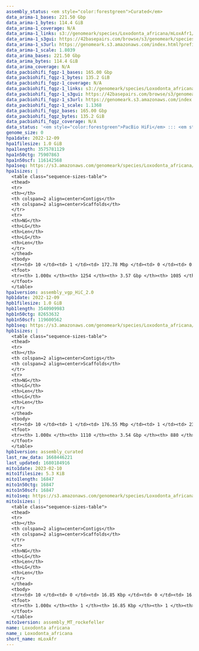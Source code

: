 ```yaml
---
assembly_status: <em style="color:forestgreen">Curated</em>
data_arima-1_bases: 221.50 Gbp
data_arima-1_bytes: 114.4 GiB
data_arima-1_coverage: N/A
data_arima-1_links: s3://genomeark/species/Loxodonta_africana/mLoxAfr1/genomic_data/arima/<br>
data_arima-1_s3gui: https://42basepairs.com/browse/s3/genomeark/species/Loxodonta_africana/mLoxAfr1/genomic_data/arima/
data_arima-1_s3url: https://genomeark.s3.amazonaws.com/index.html?prefix=species/Loxodonta_africana/mLoxAfr1/genomic_data/arima/
data_arima-1_scale: 1.8039
data_arima_bases: 221.50 Gbp
data_arima_bytes: 114.4 GiB
data_arima_coverage: N/A
data_pacbiohifi_fqgz-1_bases: 165.00 Gbp
data_pacbiohifi_fqgz-1_bytes: 135.2 GiB
data_pacbiohifi_fqgz-1_coverage: N/A
data_pacbiohifi_fqgz-1_links: s3://genomeark/species/Loxodonta_africana/mLoxAfr1/genomic_data/pacbio_hifi/<br>
data_pacbiohifi_fqgz-1_s3gui: https://42basepairs.com/browse/s3/genomeark/species/Loxodonta_africana/mLoxAfr1/genomic_data/pacbio_hifi/
data_pacbiohifi_fqgz-1_s3url: https://genomeark.s3.amazonaws.com/index.html?prefix=species/Loxodonta_africana/mLoxAfr1/genomic_data/pacbio_hifi/
data_pacbiohifi_fqgz-1_scale: 1.1368
data_pacbiohifi_fqgz_bases: 165.00 Gbp
data_pacbiohifi_fqgz_bytes: 135.2 GiB
data_pacbiohifi_fqgz_coverage: N/A
data_status: '<em style="color:forestgreen">PacBio HiFi</em> ::: <em style="color:forestgreen">Arima</em>'
genome_size: 0
hpa1date: 2022-12-09
hpa1filesize: 1.0 GiB
hpa1length: 3575781129
hpa1n50ctg: 75907863
hpa1n50scf: 116142568
hpa1seq: https://s3.amazonaws.com/genomeark/species/Loxodonta_africana/mLoxAfr1/assembly_vgp_HiC_2.0/mLoxAfr1.HiC.hap1.20221209.fasta.gz
hpa1sizes: |
  <table class="sequence-sizes-table">
  <thead>
  <tr>
  <th></th>
  <th colspan=2 align=center>Contigs</th>
  <th colspan=2 align=center>Scaffolds</th>
  </tr>
  <tr>
  <th>NG</th>
  <th>LG</th>
  <th>Len</th>
  <th>LG</th>
  <th>Len</th>
  </tr>
  </thead>
  <tbody>
  <tr><td> 10 </td><td> 1 </td><td> 172.78 Mbp </td><td> 0 </td><td> 0.65 Gbp </td></tr>  <tr><td> 20 </td><td> 4 </td><td> 109.23 Mbp </td><td> 1 </td><td> 240.06 Mbp </td></tr>  <tr><td> 30 </td><td> 8 </td><td> 87.21 Mbp </td><td> 3 </td><td> 141.17 Mbp </td></tr>  <tr><td> 40 </td><td> 12 </td><td> 85.90 Mbp </td><td> 5 </td><td> 134.26 Mbp </td></tr>  <tr style="background-color:#cccccc;"><td> 50 </td><td> 17 </td><td style="background-color:#88ff88;"> 75.91 Mbp </td><td> 8 </td><td style="background-color:#88ff88;"> 116.14 Mbp </td></tr>  <tr><td> 60 </td><td> 22 </td><td> 54.04 Mbp </td><td> 12 </td><td> 92.87 Mbp </td></tr>  <tr><td> 70 </td><td> 30 </td><td> 37.83 Mbp </td><td> 16 </td><td> 82.96 Mbp </td></tr>  <tr><td> 80 </td><td> 41 </td><td> 23.64 Mbp </td><td> 20 </td><td> 80.05 Mbp </td></tr>  <tr><td> 90 </td><td> 93 </td><td> 2.12 Mbp </td><td> 29 </td><td> 5.33 Mbp </td></tr>  <tr><td> 100 </td><td> 1253 </td><td> 10.57 Kbp </td><td> 1084 </td><td> 10.57 Kbp </td></tr>  </tbody>
  <tfoot>
  <tr><th> 1.000x </th><th> 1254 </th><th> 3.57 Gbp </th><th> 1085 </th><th> 3.58 Gbp </th></tr>
  </tfoot>
  </table>
hpa1version: assembly_vgp_HiC_2.0
hpb1date: 2022-12-09
hpb1filesize: 1.0 GiB
hpb1length: 3540909983
hpb1n50ctg: 82653632
hpb1n50scf: 119600562
hpb1seq: https://s3.amazonaws.com/genomeark/species/Loxodonta_africana/mLoxAfr1/assembly_curated/mLoxAfr1.hap2.cur.20221209.fasta.gz
hpb1sizes: |
  <table class="sequence-sizes-table">
  <thead>
  <tr>
  <th></th>
  <th colspan=2 align=center>Contigs</th>
  <th colspan=2 align=center>Scaffolds</th>
  </tr>
  <tr>
  <th>NG</th>
  <th>LG</th>
  <th>Len</th>
  <th>LG</th>
  <th>Len</th>
  </tr>
  </thead>
  <tbody>
  <tr><td> 10 </td><td> 1 </td><td> 176.55 Mbp </td><td> 1 </td><td> 233.67 Mbp </td></tr>  <tr><td> 20 </td><td> 4 </td><td> 131.74 Mbp </td><td> 3 </td><td> 193.76 Mbp </td></tr>  <tr><td> 30 </td><td> 6 </td><td> 114.14 Mbp </td><td> 4 </td><td> 178.71 Mbp </td></tr>  <tr><td> 40 </td><td> 10 </td><td> 88.80 Mbp </td><td> 7 </td><td> 136.92 Mbp </td></tr>  <tr style="background-color:#cccccc;"><td> 50 </td><td> 14 </td><td style="background-color:#88ff88;"> 82.65 Mbp </td><td> 10 </td><td style="background-color:#88ff88;"> 119.60 Mbp </td></tr>  <tr><td> 60 </td><td> 20 </td><td> 50.50 Mbp </td><td> 13 </td><td> 96.74 Mbp </td></tr>  <tr><td> 70 </td><td> 28 </td><td> 39.02 Mbp </td><td> 17 </td><td> 84.11 Mbp </td></tr>  <tr><td> 80 </td><td> 39 </td><td> 24.99 Mbp </td><td> 21 </td><td> 80.49 Mbp </td></tr>  <tr><td> 90 </td><td> 72 </td><td> 4.90 Mbp </td><td> 26 </td><td> 50.54 Mbp </td></tr>  <tr><td> 100 </td><td> 1109 </td><td> 12.35 Kbp </td><td> 879 </td><td> 12.35 Kbp </td></tr>  </tbody>
  <tfoot>
  <tr><th> 1.000x </th><th> 1110 </th><th> 3.54 Gbp </th><th> 880 </th><th> 3.54 Gbp </th></tr>
  </tfoot>
  </table>
hpb1version: assembly_curated
last_raw_data: 1668446221
last_updated: 1680184916
mito1date: 2023-02-10
mito1filesize: 5.3 KiB
mito1length: 16847
mito1n50ctg: 16847
mito1n50scf: 16847
mito1seq: https://s3.amazonaws.com/genomeark/species/Loxodonta_africana/mLoxAfr1/assembly_MT_rockefeller/mLoxAfr1.MT.20230210.fasta.gz
mito1sizes: |
  <table class="sequence-sizes-table">
  <thead>
  <tr>
  <th></th>
  <th colspan=2 align=center>Contigs</th>
  <th colspan=2 align=center>Scaffolds</th>
  </tr>
  <tr>
  <th>NG</th>
  <th>LG</th>
  <th>Len</th>
  <th>LG</th>
  <th>Len</th>
  </tr>
  </thead>
  <tbody>
  <tr><td> 10 </td><td> 0 </td><td> 16.85 Kbp </td><td> 0 </td><td> 16.85 Kbp </td></tr>  <tr><td> 20 </td><td> 0 </td><td> 16.85 Kbp </td><td> 0 </td><td> 16.85 Kbp </td></tr>  <tr><td> 30 </td><td> 0 </td><td> 16.85 Kbp </td><td> 0 </td><td> 16.85 Kbp </td></tr>  <tr><td> 40 </td><td> 0 </td><td> 16.85 Kbp </td><td> 0 </td><td> 16.85 Kbp </td></tr>  <tr style="background-color:#cccccc;"><td> 50 </td><td> 0 </td><td style="background-color:#ff8888;"> 16.85 Kbp </td><td> 0 </td><td style="background-color:#ff8888;"> 16.85 Kbp </td></tr>  <tr><td> 60 </td><td> 0 </td><td> 16.85 Kbp </td><td> 0 </td><td> 16.85 Kbp </td></tr>  <tr><td> 70 </td><td> 0 </td><td> 16.85 Kbp </td><td> 0 </td><td> 16.85 Kbp </td></tr>  <tr><td> 80 </td><td> 0 </td><td> 16.85 Kbp </td><td> 0 </td><td> 16.85 Kbp </td></tr>  <tr><td> 90 </td><td> 0 </td><td> 16.85 Kbp </td><td> 0 </td><td> 16.85 Kbp </td></tr>  <tr><td> 100 </td><td> 0 </td><td> 16.85 Kbp </td><td> 0 </td><td> 16.85 Kbp </td></tr>  </tbody>
  <tfoot>
  <tr><th> 1.000x </th><th> 1 </th><th> 16.85 Kbp </th><th> 1 </th><th> 16.85 Kbp </th></tr>
  </tfoot>
  </table>
mito1version: assembly_MT_rockefeller
name: Loxodonta africana
name_: Loxodonta_africana
short_name: mLoxAfr
---
```

